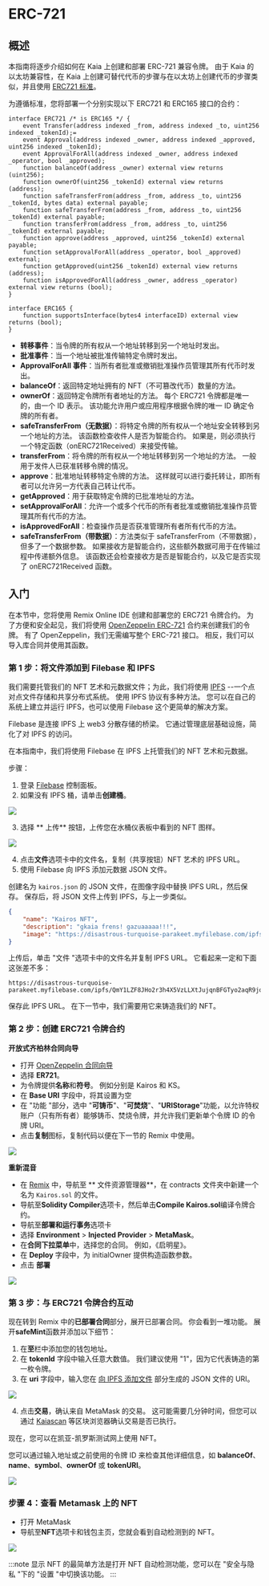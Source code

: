 # ERC-721

## 概述<a id="overview"></a>

本指南将逐步介绍如何在 Kaia 上创建和部署 ERC-721 兼容令牌。 由于 Kaia 的以太坊兼容性，在 Kaia 上创建可替代代币的步骤与在以太坊上创建代币的步骤类似，并且使用 [ERC721 标准](https://eips.ethereum.org/EIPS/eip-721)。

为遵循标准，您将部署一个分别实现以下 ERC721 和 ERC165 接口的合约：

```solidity
interface ERC721 /* is ERC165 */ {
    event Transfer(address indexed _from, address indexed _to, uint256 indexed _tokenId);=
    event Approval(address indexed _owner, address indexed _approved, uint256 indexed _tokenId);
    event ApprovalForAll(address indexed _owner, address indexed _operator, bool _approved);
    function balanceOf(address _owner) external view returns (uint256);
    function ownerOf(uint256 _tokenId) external view returns (address);
    function safeTransferFrom(address _from, address _to, uint256 _tokenId, bytes data) external payable;
    function safeTransferFrom(address _from, address _to, uint256 _tokenId) external payable;
    function transferFrom(address _from, address _to, uint256 _tokenId) external payable;
    function approve(address _approved, uint256 _tokenId) external payable;
    function setApprovalForAll(address _operator, bool _approved) external;
    function getApproved(uint256 _tokenId) external view returns (address);
    function isApprovedForAll(address _owner, address _operator) external view returns (bool);
}

interface ERC165 {
    function supportsInterface(bytes4 interfaceID) external view returns (bool);
}
```

 - **转移事件**：当令牌的所有权从一个地址转移到另一个地址时发出。
 - **批准事件**：当一个地址被批准传输特定令牌时发出。
 - **ApprovalForAll 事件**：当所有者批准或撤销批准操作员管理其所有代币时发出。
 - **balanceOf**：返回特定地址拥有的 NFT（不可篡改代币）数量的方法。
 - **ownerOf**：返回特定令牌所有者地址的方法。 每个 ERC721 令牌都是唯一的，由一个 ID 表示。 该功能允许用户或应用程序根据令牌的唯一 ID 确定令牌的所有者。
 - **safeTransferFrom（无数据）**：将特定令牌的所有权从一个地址安全转移到另一个地址的方法。 该函数检查收件人是否为智能合约。 如果是，则必须执行一个特定函数（onERC721Received）来接受传输。
 - **transferFrom**：将令牌的所有权从一个地址转移到另一个地址的方法。 一般用于发件人已获准转移令牌的情况。
 - **approve**：批准地址转移特定令牌的方法。 这样就可以进行委托转让，即所有者可以允许另一方代表自己转让代币。
 - **getApproved**：用于获取特定令牌的已批准地址的方法。
 - **setApprovalForAll**：允许一个或多个代币的所有者批准或撤销批准操作员管理其所有代币的方法。
 - **isApprovedForAll**：检查操作员是否获准管理所有者所有代币的方法。
 - **safeTransferFrom（带数据）**：方法类似于 safeTransferFrom（不带数据），但多了一个数据参数。 如果接收方是智能合约，这些额外数据可用于在传输过程中传递额外信息。 该函数还会检查接收方是否是智能合约，以及它是否实现了 onERC721Received 函数。

## 入门<a id="getting-started"></a>

在本节中，您将使用 Remix Online IDE 创建和部署您的 ERC721 令牌合约。 为了方便和安全起见，我们将使用 [OpenZeppelin ERC-721](https://docs.openzeppelin.com/contracts/5.x/api/token/erc721) 合约来创建我们的令牌。 有了 OpenZeppelin，我们无需编写整个 ERC-721 接口。 相反，我们可以导入库合同并使用其函数。

### 第 1 步：将文件添加到 Filebase 和 IPFS<a id="adding-files-to-filebase-ipfs"></a>

我们需要托管我们的 NFT 艺术和元数据文件；为此，我们将使用 [IPFS](https://ipfs.io/) --一个点对点文件存储和共享分布式系统。  使用 IPFS 协议有多种方法。 您可以在自己的系统上建立并运行 IPFS，也可以使用 Filebase 这个更简单的解决方案。

Filebase 是连接 IPFS 上 web3 分散存储的桥梁。 它通过管理底层基础设施，简化了对 IPFS 的访问。

在本指南中，我们将使用 Filebase 在 IPFS 上托管我们的 NFT 艺术和元数据。

步骤：

1. 登录 [Filebase](https://console.filebase.com) 控制面板。
2. 如果没有 IPFS 桶，请单击**创建桶**。

![](/img/build/smart-contracts/filebase-create-bucket.png)

3. 选择 \*\* 上传\*\* 按钮，上传您在水桶仪表板中看到的 NFT 图样。

![](/img/build/smart-contracts/filebase-upload-file.png)

4. 点击**文件**选项卡中的文件名，复制（共享按钮）NFT 艺术的 IPFS URL。
5. 使用 Filebase 向 IPFS 添加元数据 JSON 文件。

创建名为 `kairos.json` 的 JSON 文件，在图像字段中替换 IPFS URL，然后保存。 保存后，将 JSON 文件上传到 IPFS，与上一步类似。

```json
{
    "name": "Kairos NFT",
    "description": "gkaia frens! gazuaaaaa!!!",
    "image": "https://disastrous-turquoise-parakeet.myfilebase.com/ipfs/QmRvQc4wZCp6NF7dFL4ywiWTG7FSH3KKGUAkXGgsdYfcKi"
}
```

上传后，单击 "文件 "选项卡中的文件名并复制 IPFS URL。 它看起来一定和下面这张差不多：

```text
https://disastrous-turquoise-parakeet.myfilebase.com/ipfs/QmY1LZF8JHo2r3h4X5VzLLXtJujqnBFGTyo2aqR9joXnt8 
```

保存此 IPFS URL。 在下一节中，我们需要用它来铸造我们的 NFT。

### 第 2 步：创建 ERC721 令牌合约<a id="create-erc721-token-contract"></a>

**开放式齐柏林合同向导**

 - 打开 [OpenZeppelin 合同向导](https://wizard.openzeppelin.com/)
 - 选择 **ER721**。
 - 为令牌提供**名称**和**符号**。 例如分别是 Kairos 和 KS。
 - 在 **Base URI** 字段中，将其设置为空
 - 在 "功能 "部分，选中 "**可铸币**"、"**可焚烧**"、"**URIStorage**"功能，以允许特权账户（只有所有者）能够铸币、焚烧令牌，并允许我们更新单个令牌 ID 的令牌 URI。
 - 点击**复制**图标，复制代码以便在下一节的 Remix 中使用。

![](/img/build/smart-contracts/oz-erc721-setup.png)

**重新混音**

 - 在 [Remix](https://remix.ethereum.org/) 中，导航至 \*\* 文件资源管理器\*\*，在 contracts 文件夹中新建一个名为 `Kairos.sol` 的文件。
 - 导航至**Solidity Compiler**选项卡，然后单击**Compile Kairos.sol**编译令牌合约。
 - 导航至**部署和运行事务**选项卡
 - 选择 **Environment** > **Injected Provider** > **MetaMask**。
 - 在**合同下拉菜单**中，选择您的合同。 例如，《启明星》。
 - 在 **Deploy** 字段中，为 initialOwner 提供构造函数参数。
 - 点击 **部署**

![](/img/build/smart-contracts/remix-erc721-deploy.png)

### 第 3 步：与 ERC721 令牌合约互动<a id="interact-erc721-token-contract"></a>

现在转到 Remix 中的**已部署合同**部分，展开已部署合同。 你会看到一堆功能。 展开**safeMint**函数并添加以下细节：

1. 在**至**栏中添加您的钱包地址。
2. 在 **tokenId** 字段中输入任意大数值。 我们建议使用 "1"，因为它代表铸造的第一枚令牌。
3. 在 **uri** 字段中，输入您在 [向 IPFS 添加文件](erc-721.md#step-1-adding-files-to-filebase--ipfs) 部分生成的 JSON 文件的 URI。

![](/img/build/smart-contracts/remix-erc721-safemint.png)

4. 点击**交易**，确认来自 MetaMask 的交易。 这可能需要几分钟时间，但您可以通过 [Kaiascan](https://kairos.kaiascan.io) 等区块浏览器确认交易是否已执行。

现在，您可以在凯亚-凯罗斯测试网上使用 NFT。

您可以通过输入地址或之前使用的令牌 ID 来检查其他详细信息，如 **balanceOf**、**name**、**symbol**、**ownerOf** 或 **tokenURI**。

![](/img/build/smart-contracts/remix-erc721-interact.png)

### 步骤 4：查看 Metamask 上的 NFT<a id="view-nft-on-metamask"></a>

 - 打开 MetaMask
 - 导航至**NFT**选项卡和钱包主页，您就会看到自动检测到的 NFT。

![](/img/build/smart-contracts/mm-nft-display-e721g.png)

:::note
显示 NFT 的最简单方法是打开 NFT 自动检测功能，您可以在 "安全与隐私 "下的 "设置 "中切换该功能。
:::
